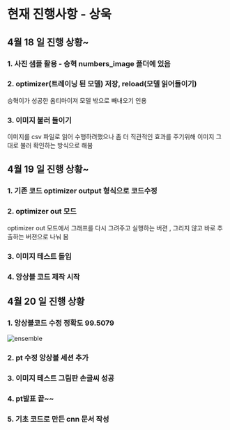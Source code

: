 # 현재 진행사항 - 상욱

## 4월 18 일 진행 상황~

### 1. 사진 샘플 활용 - 승혁 numbers_image 폴더에 있음

### 2. optimizer(트레이닝 된 모델) 저장, reload(모델 읽어들이기) 
<p>
승혁이가 성공한 옴티마이져 모델 밖으로 빼내오기 인용
</p>

### 3. 이미지 불러 들이기
이미지를 csv 파일로 읽어 수행하려했으나 좀 더 직관적인 효과를 주기위해 이미지 그대로 불러 확인하는 방식으로 해봄

## 4월 19 일 진행 상황~

### 1. 기존 코드 optimizer output 형식으로 코드수정

### 2. optimizer out 모드
<p>
optimizer out 모드에서 그래프를 다시 그려주고 실행하는 버젼 , 그리지 않고 바로 추출하는 버젼으로 나눠 봄 
</p>

### 3. 이미지 테스트 돌입

### 4. 앙상블 코드 제작 시작

## 4월 20 일 진행 상황

### 1. 앙상블코드 수정 정확도 99.5079
![ensemble](https://user-images.githubusercontent.com/37833373/39039178-02fd1f56-44c0-11e8-9946-db8a448b2d56.PNG)

### 2. pt 수정 앙상블 세션 추가

### 3. 이미지 테스트 그림판 손글씨 성공

### 4. pt발표 끝~~

### 5. 기초 코드로 만든 cnn 문서 작성

